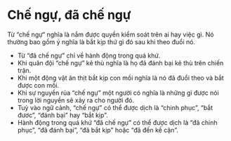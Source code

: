 # Chế ngự, đã chế ngự

Từ “chế ngự“ nghĩa là nắm được quyền kiểm soát trên ai hay việc gì. Nó thường bao gồm ý nghĩa là bắt kịp thứ gì đó sau khi theo đuổi nó.
- Từ “đã chế ngự” chỉ về hành động trong quá khứ. 
- Khi quân đội “chế ngự” kẻ thù nghĩa là họ đã đánh bại kẻ thù trên chiến trận. 
- Khi một động vật ăn thịt bắt kịp con mồi nghĩa là nó đã đuổi theo và bắt được con mồi. 
- Khi sự nguyền rủa “chế ngự” một người có nghĩa là những gì được nói trong lời nguyền sẽ xảy ra cho người đó. 
- Tuỳ vào ngữ cảnh, “chế ngự” có thể được dịch là “chinh phục”, “bắt đươc”, “đánh bại” hay “bắt kịp”. 
- Hành động trong quá khứ “đã chế ngự” có thể được dịch là “đã chinh phục”, “đã đánh bại”, “đã bắt kịp” hoặc “đã đến kề cận”.

